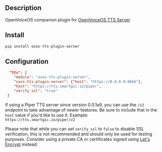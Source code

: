 ## Description

OpenVoiceOS companion plugin for [OpenVoiceOS TTS Server](https://github.com/OpenVoiceOS/ovos-tts-server)

## Install

```bash
pip install ovos-tts-plugin-server
```

## Configuration

```json
  "tts": {
    "module": "ovos-tts-plugin-server",
    "ovos-tts-plugin-server": {"host": "https://0.0.0.0:9666"},
    "host": "https://tts.smartgic.io/piper",
    "verify_ssl": "true"
 }
```

If using a Piper TTS server since version 0.0.1a9, you can use the
`/v2` endpoint to take advantage of newer features. Be sure to include that
in the `host` value if you'd like to use it. Example: `https://tts.smartgic.io/piper/v2`

Please note that while you can set `verify_ssl` to `false` to disable SSL
verification, this is not recommended and should only be used for testing
purposes. Consider using a private CA or certificates signed using
[Let's Encrypt](https://letsencrypt.org/) instead.
